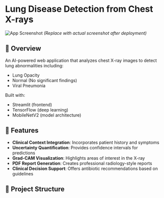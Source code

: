 # Lung Disease Detection from Chest X-rays

![App Screenshot](https://via.placeholder.com/800x400?text=Lung+Disease+Detection+App) 
*(Replace with actual screenshot after deployment)*

## 📌 Overview

An AI-powered web application that analyzes chest X-ray images to detect lung abnormalities including:
- Lung Opacity
- Normal (No significant findings)
- Viral Pneumonia

Built with:
- Streamlit (frontend)
- TensorFlow (deep learning)
- MobileNetV2 (model architecture)

## 🚀 Features

- **Clinical Context Integration**: Incorporates patient history and symptoms
- **Uncertainty Quantification**: Provides confidence intervals for predictions
- **Grad-CAM Visualization**: Highlights areas of interest in the X-ray
- **PDF Report Generation**: Creates professional radiology-style reports
- **Clinical Decision Support**: Offers antibiotic recommendations based on guidelines

## 📂 Project Structure